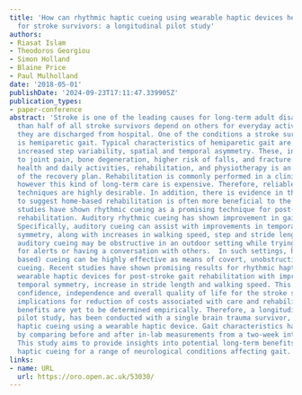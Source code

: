 ```yaml
---
title: 'How can rhythmic haptic cueing using wearable haptic devices help gait rehabilitation
  for stroke survivors: a longitudinal pilot study'
authors:
- Riasat Islam
- Theodoros Georgiou
- Simon Holland
- Blaine Price
- Paul Mulholland
date: '2018-05-01'
publishDate: '2024-09-23T17:11:47.339905Z'
publication_types:
- paper-conference
abstract: 'Stroke is one of the leading causes for long-term adult disabilities. More
  than half of all stroke survivors depend on others for everyday activities after
  they are discharged from hospital. One of the conditions a stroke survivor may experience
  is hemiparetic gait. Typical characteristics of hemiparetic gait are: reduced speed,
  increased step variability, spatial and temporal asymmetry. These, in turn, lead
  to joint pain, bone degeneration, higher risk of falls, and fracture. To improve
  health and daily activities, rehabilitation, and physiotherapy is an integral part
  of the recovery plan. Rehabilitation is commonly performed in a clinical setting
  however this kind of long-term care is expensive. Therefore, reliable in-house rehabilitation
  techniques are highly desirable. In addition, there is evidence in the literature
  to suggest home-based rehabilitation is often more beneficial to the patients.  Numerous
  studies have shown rhythmic cueing as a promising technique for post-stroke gait
  rehabilitation. Auditory rhythmic cueing has shown improvement in gait patterns.
  Specifically, auditory cueing can assist with improvements in temporal and spatial
  symmetry, along with increases in walking speed, step and stride length. However,
  auditory cueing may be obstructive in an outdoor setting while trying to listen
  for alerts or having a conversation with others.  In such settings, haptic (touch
  based) cueing can be highly effective as means of covert, unobstructive rhythmic
  cueing. Recent studies have shown promising results for rhythmic haptic cueing using
  wearable haptic devices for post-stroke gait rehabilitation with improvement in
  temporal symmetry, increase in stride length and walking speed. This could improve
  confidence, independence and overall quality of life for the stroke survivors, with
  implications for reduction of costs associated with care and rehabilitation. Long-term
  benefits are yet to be determined empirically. Therefore, a longitudinal, in-the-wild
  pilot study, has been conducted with a single brain trauma survivor, providing rhythmic
  haptic cueing using a wearable haptic device. Gait characteristics have been analysed
  by comparing before and after in-lab measurements from a two-week intervention.
  This study aims to provide insights into potential long-term benefits of rhythmic
  haptic cueing for a range of neurological conditions affecting gait.'
links:
- name: URL
  url: https://oro.open.ac.uk/53030/
---
```

